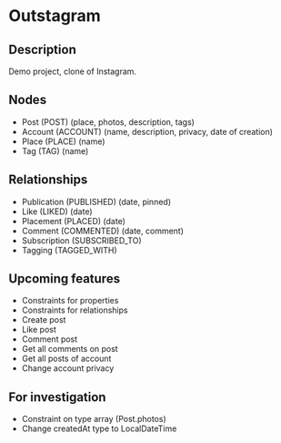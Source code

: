 # Outstagram

## Description

Demo project, clone of Instagram.

## Nodes

* Post (POST) (place, photos, description, tags)
* Account (ACCOUNT) (name, description, privacy, date of creation)
* Place (PLACE) (name)
* Tag (TAG) (name)

## Relationships

* Publication (PUBLISHED) (date, pinned)
* Like (LIKED) (date)
* Placement (PLACED) (date)
* Comment (COMMENTED) (date, comment)
* Subscription (SUBSCRIBED_TO)
* Tagging (TAGGED_WITH)

## Upcoming features

* Constraints for properties
* Constraints for relationships
* Create post
* Like post
* Comment post
* Get all comments on post
* Get all posts of account
* Change account privacy

## For investigation
* Constraint on type array (Post.photos)
* Change createdAt type to LocalDateTime
